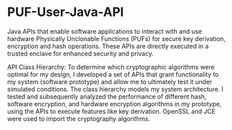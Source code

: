 # PUF-User-Java-API

Java APIs that enable software applications to interact with and use hardware Physically Unclonable Functions (PUFs) for secure key derivation, encryption and hash operations. These APIs are directly executed in a trusted enclave for enhanced security and privacy.

API Class Hierarchy: 
To determine which cryptographic algorithms were optimal for my design, I developed a set of APIs that grant functionality to my system (software prototype) and allow me to ultimately test it under simulated conditions. The class hierarchy models my system architecture. I tested and subsequently analyzed the performance of different hash, software encryption, and hardware encryption algorithms in my prototype, using the APIs to execute features like key derivation. OpenSSL and JCE were used to import the cryptography algorithms.
